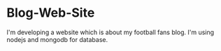 # Blog-Web-Site
I'm developing a website which is about my football fans blog.
I'm using nodejs and mongodb for database.
